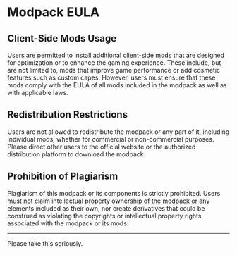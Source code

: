 # Modpack EULA

## Client-Side Mods Usage

Users are permitted to install additional client-side mods that are designed for optimization or to enhance the gaming experience. These include, but are not limited to, mods that improve game performance or add cosmetic features such as custom capes. However, users must ensure that these mods comply with the EULA of all mods included in the modpack as well as with applicable laws.

## Redistribution Restrictions

Users are not allowed to redistribute the modpack or any part of it, including individual mods, whether for commercial or non-commercial purposes. Please direct other users to the official website or the authorized distribution platform to download the modpack.

## Prohibition of Plagiarism

Plagiarism of this modpack or its components is strictly prohibited. Users must not claim intellectual property ownership of the modpack or any elements included as their own, nor create derivatives that could be construed as violating the copyrights or intellectual property rights associated with the modpack or its mods.

---

Please take this seriously.
